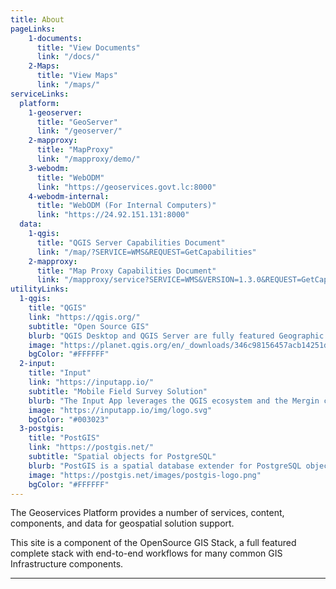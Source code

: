 ```yaml
---
title: About
pageLinks:
    1-documents:
      title: "View Documents"
      link: "/docs/"
    2-Maps:
      title: "View Maps"
      link: "/maps/"
serviceLinks:
  platform:
    1-geoserver:
      title: "GeoServer"
      link: "/geoserver/"
    2-mapproxy:
      title: "MapProxy"
      link: "/mapproxy/demo/"
    3-webodm:
      title: "WebODM"
      link: "https://geoservices.govt.lc:8000"
    4-webodm-internal:
      title: "WebODM (For Internal Computers)"
      link: "https://24.92.151.131:8000" 
  data:
    1-qgis:
      title: "QGIS Server Capabilities Document"
      link: "/map/?SERVICE=WMS&REQUEST=GetCapabilities"
    2-mapproxy:
      title: "Map Proxy Capabilities Document"
      link: "/mapproxy/service?SERVICE=WMS&VERSION=1.3.0&REQUEST=GetCapabilities"
utilityLinks:
  1-qgis:
    title: "QGIS"
    link: "https://qgis.org/"
    subtitle: "Open Source GIS"
    blurb: "QGIS Desktop and QGIS Server are fully featured Geographic Information Systems and are the de facto leader in Open Source Desktop GIS."
    image: "https://planet.qgis.org/en/_downloads/346c98156457acb14251dbfd0b88a027/qgis-logo.svg"
    bgColor: "#FFFFFF"
  2-input:
    title: "Input"
    link: "https://inputapp.io/"
    subtitle: "Mobile Field Survey Solution"
    blurb: "The Input App leverages the QGIS ecosystem and the Mergin cloud platform for simple and effective field data capture."
    image: "https://inputapp.io/img/logo.svg"
    bgColor: "#003023"
  3-postgis:
    title: "PostGIS"
    link: "https://postgis.net/"
    subtitle: "Spatial objects for PostgreSQL"
    blurb: "PostGIS is a spatial database extender for PostgreSQL object-relational database. It adds support for geographic objects allowing location queries to be run in SQL."
    image: "https://postgis.net/images/postgis-logo.png"
    bgColor: "#FFFFFF"
---
```


The Geoservices Platform provides a number of services, content, components, and data for geospatial solution support.

This site is a component of the OpenSource GIS Stack, a full featured complete stack with end-to-end workflows for many common GIS Infrastructure components.

---
